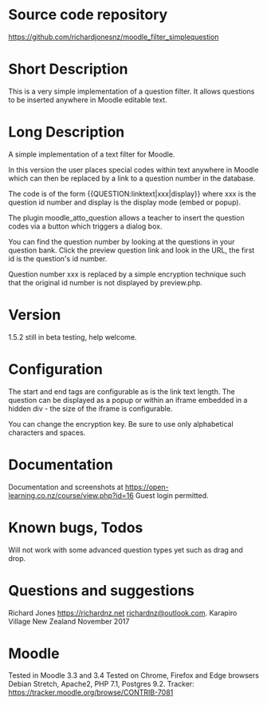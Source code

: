 Source code repository
=====================
https://github.com/richardjonesnz/moodle_filter_simplequestion

Short Description
=================
This is a very simple implementation of a question filter. It allows questions to be
inserted anywhere in Moodle editable text.

Long Description
===============
A simple implementation of a text filter for Moodle. 

In this version the user places special codes within text anywhere in Moodle which 
can then be replaced by a link to a question number in the database.  

The code is of the form {{QUESTION:linktext|xxx|display}} where xxx is the question id
number and display is the display mode (embed or popup).  

The plugin moodle_atto_question allows a teacher to insert the question codes
via a button which triggers a dialog box.

You can find the question number by looking at the questions in your question bank. 
Click the preview question link and look in the URL, the first id is the question's id number. 

Question number xxx is replaced by a simple encryption technique such that 
the original id number is not displayed by preview.php.

Version
=======
1.5.2 still in beta testing, help welcome.

Configuration
=============
The start and end tags are configurable as is the link text length.
The question can be displayed as a popup or within an iframe embedded in a hidden 
div - the size of the iframe is configurable.

You can change the encryption key.  Be sure to use only alphabetical characters 
and spaces.

Documentation
=================
Documentation and screenshots at https://open-learning.co.nz/course/view.php?id=16
Guest login permitted.

Known bugs, Todos
=================
Will not work with some advanced question types yet such as drag and drop. 

Questions and suggestions
=========================
Richard Jones https://richardnz.net richardnz@outlook.com.
Karapiro Village
New Zealand
November 2017

Moodle
======
Tested in Moodle 3.3 and 3.4
Tested on Chrome, Firefox and Edge browsers
Debian Stretch, Apache2, PHP 7.1, Postgres 9.2.
Tracker: https://tracker.moodle.org/browse/CONTRIB-7081
